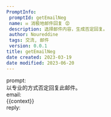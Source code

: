 ```yaml
---
PromptInfo:
 promptId: getEmailNeg
 name: ✉️ 消极地邮件回复 😡
 description: 选择邮件内容，生成否定回复。
 author: Noureddine
 tags: 交流, 邮件
 version: 0.0.1
title: getEmailNeg
date created: 2023-03-19
date modified: 2023-06-20
---
```


prompt:  
以专业的方式否定回复此邮件。  
email:  
{{context}}  
reply:
